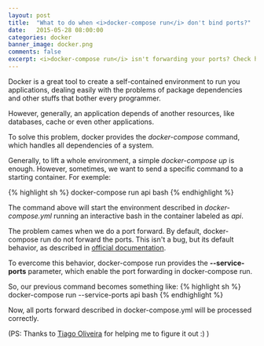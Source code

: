 ```yaml
---
layout: post
title:  "What to do when <i>docker-compose run</i> don't bind ports?"
date:   2015-05-28 08:00:00
categories: docker
banner_image: docker.png
comments: false
excerpt: <i>docker-compose run</i> isn't forwarding your ports? Check here how to fix it.
---
```

Docker is a great tool to create a self-contained environment to run you applications, dealing easily with the problems of package dependencies and other stuffs that bother every programmer.

However, generally, an application depends of another resources, like databases, cache or even other applications.

To solve this problem, docker provides the <i>docker-compose</i> command, which handles all dependencies of a system.

Generally, to lift a whole environment, a simple <i>docker-compose up</i> is enough. However, sometimes, we want to send a specific command to a starting container. For exemple:

{% highlight sh %}
docker-compose run api bash
{% endhighlight %}

The command above will start the environment described in <i>docker-compose.yml</i> running an interactive bash in the container labeled as <i>api</i>.

The problem cames when we do a port forward. By default, docker-compose run do not forward the ports. This isn't a bug, but its default behavior, as described in [official documentation][docker-compose-run-docs].

To evercome this behavior, docker-compose run provides the <b>--service-ports</b> parameter, which enable the port forwarding in docker-compose run.

So, our previous command becomes something like:
{% highlight sh %}
docker-compose run --service-ports api bash
{% endhighlight %}

Now, all ports forward described in docker-compose.yml will be processed correctly.

(PS: Thanks to [Tiago Oliveira][tiago-page] for helping me to figure it out :) )

[tiago-page]: http://tiagodeoliveira.github.io/
[docker-compose-run-docs]:  https://docs.docker.com/compose/cli/#run
